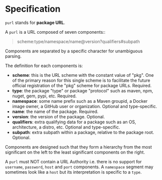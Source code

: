 # Specification

``purl`` stands for **package URL**.

A ``purl`` is a URL composed of seven components::

> scheme:type/namespace/name@version?qualifiers#subpath

Components are separated by a specific character for unambiguous parsing.

The definition for each components is:

- **scheme**: this is the URL scheme with the constant value of "pkg". One of
  the primary reason for this single scheme is to facilitate the future official
  registration of the "pkg" scheme for package URLs. Required.
- **type**: the package "type" or package "protocol" such as maven, npm, nuget,
  gem, pypi, etc. Required.
- **namespace**: some name prefix such as a Maven groupid, a Docker image owner,
  a GitHub user or organization. Optional and type-specific.
- **name**: the name of the package. Required.
- **version**: the version of the package. Optional.
- **qualifiers**: extra qualifying data for a package such as an OS,
  architecture, a distro, etc. Optional and type-specific.
- **subpath**: extra subpath within a package, relative to the package root.
  Optional.

Components are designed such that they form a hierarchy from the most significant
on the left to the least significant components on the right.

A ``purl`` must NOT contain a URL Authority i.e. there is no support for
``username``, ``password``, ``host`` and ``port`` components. A ``namespace``
segment may sometimes look like a ``host`` but its interpretation is specific
to a ``type``.
